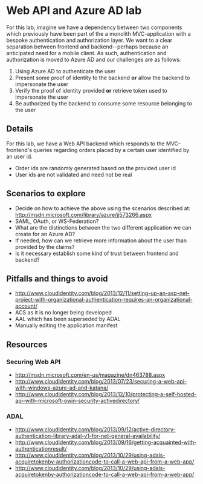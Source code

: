 # Web API and Azure AD lab

For this lab, imagine we have a dependency between two components which
previously have been part of the a monolith MVC-application with a bespoke
authentication and authorization layer. We want to a clear separation between
frontend and backend--perhaps because an anticipated need for a mobile client.
As such, authentication and authorization is moved to Azure AD and our
challenges are as follows:

1. Using Azure AD to authenticate the user
2. Present some proof of identity to the backend __or__ allow the backend to
   impersonate the user
3. Verify the proof of identity provided __or__ retrieve token used to
   impersonate the user
4. Be authorized by the backend to consume some resource belonging to the user

## Details

For this lab, we have a Web API backend which responds to the MVC-frontend's
queries regarding orders placed by a certain user identified by an user id.

- Order ids are randomly generated based on the provided user id
- User ids are not validated and need not be real

## Scenarios to explore

- Decide on how to achieve the above using the scenarios described at:
  http://msdn.microsoft.com/library/azure/jj573266.aspx
- SAML, OAuth, or WS-Federation?
- What are the distinctions between the two different application we can create
  for an Azure AD?
- If needed, how can we retrieve more information about the user than provided
  by the claims?
- Is it necessary establish some kind of trust between frontend and backend?

## Pitfalls and things to avoid

- http://www.cloudidentity.com/blog/2013/12/11/setting-up-an-asp-net-project-with-organizational-authentication-requires-an-organizational-account/
- ACS as it is no longer being developed
- AAL which has been superseded by ADAL
- Manually editing the application manifest

## Resources

### Securing Web API
- http://msdn.microsoft.com/en-us/magazine/dn463788.aspx
- http://www.cloudidentity.com/blog/2013/07/23/securing-a-web-api-with-windows-azure-ad-and-katana/
- http://www.cloudidentity.com/blog/2013/12/10/protecting-a-self-hosted-api-with-microsoft-owin-security-activedirectory/

### ADAL
- http://www.cloudidentity.com/blog/2013/09/12/active-directory-authentication-library-adal-v1-for-net-general-availability/
- http://www.cloudidentity.com/blog/2013/09/16/getting-acquainted-with-authenticationresult/
- http://www.cloudidentity.com/blog/2013/10/29/using-adals-acquiretokenby-authorizationcode-to-call-a-web-api-from-a-web-app/
- http://www.cloudidentity.com/blog/2013/10/29/using-adals-acquiretokenby-authorizationcode-to-call-a-web-api-from-a-web-app/

